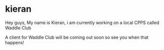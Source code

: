 # kieran
Hey guys, My name is Kieran, i am currently working on a local CPPS called Waddle Club

A client for Waddle Club will be coming out soon so see you when that happens!
